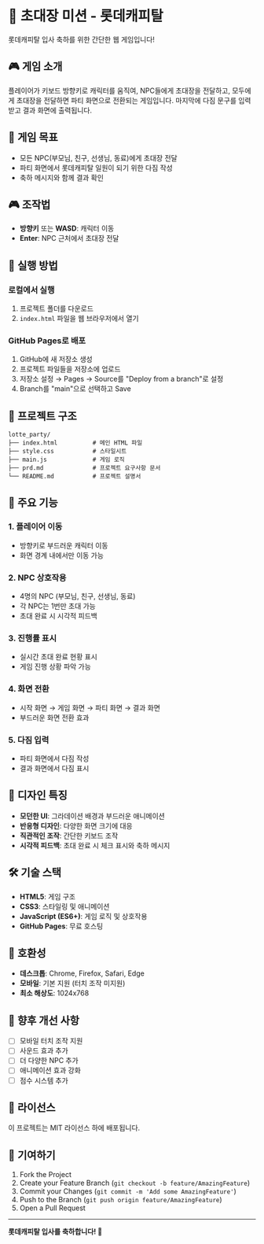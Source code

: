 # 🎉 초대장 미션 - 롯데캐피탈

롯데캐피탈 입사 축하를 위한 간단한 웹 게임입니다!

## 🎮 게임 소개

플레이어가 키보드 방향키로 캐릭터를 움직여, NPC들에게 초대장을 전달하고, 모두에게 초대장을 전달하면 파티 화면으로 전환되는 게임입니다. 마지막에 다짐 문구를 입력받고 결과 화면에 출력됩니다.

## 🎯 게임 목표

- 모든 NPC(부모님, 친구, 선생님, 동료)에게 초대장 전달
- 파티 화면에서 롯데캐피탈 일원이 되기 위한 다짐 작성
- 축하 메시지와 함께 결과 확인

## 🎮 조작법

- **방향키** 또는 **WASD**: 캐릭터 이동
- **Enter**: NPC 근처에서 초대장 전달

## 🚀 실행 방법

### 로컬에서 실행
1. 프로젝트 폴더를 다운로드
2. `index.html` 파일을 웹 브라우저에서 열기

### GitHub Pages로 배포
1. GitHub에 새 저장소 생성
2. 프로젝트 파일들을 저장소에 업로드
3. 저장소 설정 → Pages → Source를 "Deploy from a branch"로 설정
4. Branch를 "main"으로 선택하고 Save

## 📁 프로젝트 구조

```
lotte_party/
├── index.html          # 메인 HTML 파일
├── style.css           # 스타일시트
├── main.js             # 게임 로직
├── prd.md              # 프로젝트 요구사항 문서
└── README.md           # 프로젝트 설명서
```

## 🎨 주요 기능

### 1. 플레이어 이동
- 방향키로 부드러운 캐릭터 이동
- 화면 경계 내에서만 이동 가능

### 2. NPC 상호작용
- 4명의 NPC (부모님, 친구, 선생님, 동료)
- 각 NPC는 1번만 초대 가능
- 초대 완료 시 시각적 피드백

### 3. 진행률 표시
- 실시간 초대 완료 현황 표시
- 게임 진행 상황 파악 가능

### 4. 화면 전환
- 시작 화면 → 게임 화면 → 파티 화면 → 결과 화면
- 부드러운 화면 전환 효과

### 5. 다짐 입력
- 파티 화면에서 다짐 작성
- 결과 화면에서 다짐 표시

## 🎨 디자인 특징

- **모던한 UI**: 그라데이션 배경과 부드러운 애니메이션
- **반응형 디자인**: 다양한 화면 크기에 대응
- **직관적인 조작**: 간단한 키보드 조작
- **시각적 피드백**: 초대 완료 시 체크 표시와 축하 메시지

## 🛠️ 기술 스택

- **HTML5**: 게임 구조
- **CSS3**: 스타일링 및 애니메이션
- **JavaScript (ES6+)**: 게임 로직 및 상호작용
- **GitHub Pages**: 무료 호스팅

## 📱 호환성

- **데스크톱**: Chrome, Firefox, Safari, Edge
- **모바일**: 기본 지원 (터치 조작 미지원)
- **최소 해상도**: 1024x768

## 🎯 향후 개선 사항

- [ ] 모바일 터치 조작 지원
- [ ] 사운드 효과 추가
- [ ] 더 다양한 NPC 추가
- [ ] 애니메이션 효과 강화
- [ ] 점수 시스템 추가

## 📄 라이선스

이 프로젝트는 MIT 라이선스 하에 배포됩니다.

## 🤝 기여하기

1. Fork the Project
2. Create your Feature Branch (`git checkout -b feature/AmazingFeature`)
3. Commit your Changes (`git commit -m 'Add some AmazingFeature'`)
4. Push to the Branch (`git push origin feature/AmazingFeature`)
5. Open a Pull Request

---

**롯데캐피탈 입사를 축하합니다! 🎉** 